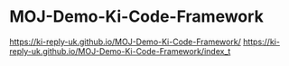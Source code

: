 # MOJ-Demo-Ki-Code-Framework
https://ki-reply-uk.github.io/MOJ-Demo-Ki-Code-Framework/
https://ki-reply-uk.github.io/MOJ-Demo-Ki-Code-Framework/index_t
